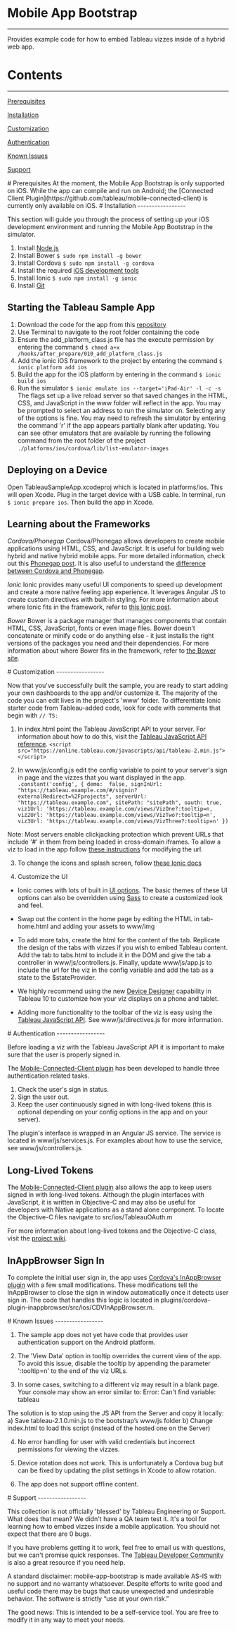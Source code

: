 # Mobile App Bootstrap
-----------------

Provides example code for how to embed Tableau vizzes inside of a hybrid web app.

# Contents
-----------------

[Prerequisites](#Prerequisites)

[Installation](#installation)  

[Customization](#customization)  

[Authentication](#authentication)

[Known Issues](#issues)  

[Support](#support)

<a name="Prerequisites"/>
# Prerequisites
At the moment, the Mobile App Bootstrap is only supported on iOS. While the app can compile and run on Android; the [Connected Client Plugin](https://github.com/tableau/mobile-connected-client) is currently only available on iOS.

<a name="installation"/>
# Installation
-----------------

This section will guide you through the process of setting up your iOS development environment and running the Mobile App Bootstrap in the simulator.

1. Install [Node.js](https://nodejs.org/en/)
2. Install Bower `$ sudo npm install -g bower`
3. Install Cordova `$ sudo npm install -g cordova` 
4. Install the required [iOS development tools](http://cordova.apache.org/docs/en/latest/guide/platforms/ios/index.html#installing-the-requirements )
5. Install Ionic `$ sudo npm install -g ionic`
6. Install [Git](https://git-scm.com/downloads)

## Starting the Tableau Sample App
1. Download the code for the app from this [repository](https://tableau.github.com/mobile-app-bootstrap)
2. Use Terminal to navigate to the root folder containing the code
3. Ensure the add_platform_class.js file has the execute permission by entering the command  `$ chmod a+x /hooks/after_prepare/010_add_platform_class.js`
4. Add the ionic iOS framework to the project by entering the command `$ ionic platform add ios`
5. Build the app for the iOS platform by entering in the command `$ ionic build ios`
6. Run the simulator `$ ionic emulate ios --target='iPad-Air' -l -c -s` The flags set up a live reload server so that saved changes in the HTML, CSS, and JavaScript in the www folder will reflect in the app. You may be prompted to select an address to run the simulator on. Selecting any of the options is fine.  You may need to refresh the simulator by entering the command 'r' if the app appears partially blank after updating. You can see other emulators that are available by running the following command from the root folder of the project `./platforms/ios/cordova/lib/list-emulator-images`

## Deploying on a Device
Open TableauSampleApp.xcodeproj which is located in platforms/ios. This will open Xcode. Plug in the target device with a USB cable. In terminal, run `$ ionic prepare ios`.  Then build the app in Xcode.

## Learning about the Frameworks
*Cordova/Phonegap* 
Cordova/Phonegap allows developers to create mobile applications using HTML, CSS, and JavaScript. It is useful for building web hybrid and native hybrid mobile apps. For more detailed information, check out this [Phonegap post](http://phonegap.com/blog/2015/03/12/mobile-choices-post1/). It is also useful to understand the [difference between Cordova and Phonegap](http://phonegap.com/blog/2012/03/19/phonegap-cordova-and-what-e2-80-99s-in-a-name/).

*Ionic*
Ionic provides many useful UI components to speed up development and create a more native feeling app experience. It leverages Angular JS to create custom directives with built-in styling. For more information about where Ionic fits in the framework, refer to [this Ionic post](http://blog.ionic.io/where-does-the-ionic-framework-fit-in/).

*Bower*
Bower is a package manager that manages components that contain HTML, CSS, JavaScript, fonts or even image files. Bower doesn’t concatenate or minify code or do anything else - it just installs the right versions of the packages you need and their dependencies. For more information about where Bower fits in the framework, refer to [the Bower site](https://bower.io/).

<a name="customization"/>
# Customization
-----------------

Now that you've successfully built the sample, you are ready to start adding your own dashboards to the app and/or customize it. The majority of the code you can edit lives in the project's 'www' folder. To differentiate Ionic starter code from Tableau-added code, look for code with comments that begin with `// TS:`

1. In index.html point the Tableau JavaScript API to your server. For information about how to do this, visit the  [Tableau JavaScript API reference](https://onlinehelp.tableau.com/current/api/js_api/en-us/JavaScriptAPI/js_api_concepts_get_API.htm?Highlight=min).
 `<script src="https://online.tableau.com/javascripts/api/tableau-2.min.js"></script>`

2. In www/js/config.js edit the config variable to point to your server's sign in page and the vizzes that you want displayed in the app. 
`.constant('config', {
    demo:  false,
    signInUrl: "https://tableau.example.com/#/signin?externalRedirect=%2Fprojects",
    serverUrl: "https://tableau.example.com",
    sitePath: "sitePath",
    oauth: true,
    viz1Url: 'https://tableau.example.com/views/VizOne?:tooltip=n,
    viz2Url: 'https://tableau.example.com/views/VizTwo?:tooltip=n',
    viz3Url: 'https://tableau.example.com/views/VizThree?:tooltip=n'
})` 

Note: Most servers enable clickjacking protection which prevent URLs that include '#' in them from being loaded in cross-domain iframes. To allow a viz to load in the app follow [these instructions](http://kb.tableau.com/articles/knowledgebase/embed-views-clickjack-protection) for modifying the url.

3. To change the icons and splash screen, follow [these Ionic docs](http://ionicframework.com/docs/cli/icon-splashscreen.html)

4. Customize the UI 

*  Ionic comes with lots of built in [UI options](http://ionicframework.com/docs/components/#header). The basic themes of these UI options can also be overridden using [Sass](http://ionicframework.com/docs/v2/theming/overriding-ionic-variables/) to create a customized look and feel.

*  Swap out the content in the home page by editing the HTML in tab-home.html and adding your assets to www/img

*  To add more tabs, create the html for the content of the tab. Replicate the design of the tabs with vizzes if you wish to embed Tableau content. Add the tab to tabs.html to include it in the DOM and give the tab a controller in www/js/controllers.js. Finally, update www/js/app.js to include the url for the viz in the config variable and add the tab as a state to the $stateProvider. 

*  We highly recommend using the new [Device Designer](http://www.tableau.com/about/blog/2016/6/device-designer-56018) capability in Tableau 10 to customize how your viz displays on a phone and tablet.

*  Adding more functionality to the toolbar of the viz is easy using the [Tableau JavaScript API](http://onlinehelp.tableau.com/current/api/js_api/en-us/JavaScriptAPI/js_api.htm). See www/js/directives.js for more information.
 
<a name="authentication"/>
# Authentication
-----------------

Before loading a viz with the Tableau JavaScript API it is important to make sure that the user is properly signed in. 

The [Mobile-Connected-Client plugin](https://github.com/tableau/mobile-connected-client) has been developed to handle three authentication related tasks.

1. Check the user's sign in status.
2. Sign the user out.
3. Keep the user continuously signed in with long-lived tokens (this is optional depending on your config options in the app and on your server). 

The plugin's interface is wrapped in an Angular JS service. The service is located in www/js/services.js. For examples about how to use the service, see www/js/controllers.js.

## Long-Lived Tokens
The [Mobile-Connected-Client plugin](https://github.com/tableau/mobile-connected-client) also allows the app to keep users signed in with long-lived tokens. Although the plugin interfaces with JavaScript, it is written in Objective-C and may also be useful for developers with Native applications as a stand alone component. To locate the Objective-C files navigate to src/ios/TableauOAuth.m 

For more information about long-lived tokens and the Objective-C class, visit the [project wiki](https://github.com/tableau/mobile-connected-client).

## InAppBrowser Sign In
To complete the initial user sign in, the app uses [Cordova's InAppBrowser plugin](https://cordova.apache.org/docs/en/latest/reference/cordova-plugin-inappbrowser/) with a few small modifications. These modifications tell the InAppBrowser to close the sign in window automatically once it detects user sign in. The code that handles this logic is located in plugins/cordova-plugin-inappbrowser/src/ios/CDVInAppBrowser.m. 

<a name="issues"/>
# Known Issues
-----------------

1. The sample app does not yet have code that provides user authentication support on the Android platform.

2. The 'View Data' option in tooltip overrides the current view of the app. To avoid this issue, disable the tooltip by appending the parameter ':tooltip=n' to the end of the viz URLs.

3. In some cases, switching to a different viz may result in a blank page. Your console may show an error similar to:  Error: Can't find variable: tableau

The solution is to stop using the JS API from the Server and copy it locally:
   a) Save tableau-2.1.0.min.js to the bootstrap’s www/js folder
   b) Change index.html to load this script (instead of the hosted one on the Server)

4. No error handling for user with valid credentials but incorrect permissions for viewing the vizzes.

5. Device rotation does not work. This is unfortunately a Cordova bug but can be fixed by updating the plist settings in Xcode to allow rotation.

6. The app does not support offline content.

<a name="support"/>
# Support
-----------------

This collection is not officially 'blessed' by Tableau Engineering or Support. What does that mean? We didn't have a QA team test it. It's a tool for learning how to embed vizzes inside a mobile application. You should not expect that there are 0 bugs.

If you have problems getting it to work, feel free to email us with questions, but we can't promise quick responses. The [Tableau Developer Community](developer.tableau.com) is also a great resource if you need help.

A standard disclaimer: mobile-app-bootstrap is made available AS-IS with no support and no warranty whatsoever. Despite efforts to write good and useful code there may be bugs that cause unexpected and undesirable behavior. The software is strictly “use at your own risk.”

The good news: This is intended to be a self-service tool. You are free to modify it in any way to meet your needs.
